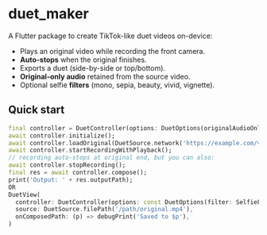 # duet_maker

A Flutter package to create TikTok-like duet videos on-device:

- Plays an original video while recording the front camera.
- **Auto-stops** when the original finishes.
- Exports a duet (side-by-side or top/bottom).
- **Original-only audio** retained from the source video.
- Optional selfie **filters** (mono, sepia, beauty, vivid, vignette).

## Quick start
```dart
final controller = DuetController(options: DuetOptions(originalAudioOnly: true));
await controller.initialize();
await controller.loadOriginal(DuetSource.network('https://example.com/video.mp4'));
await controller.startRecordingWithPlayback();
// recording auto-stops at original end, but you can also:
await controller.stopRecording();
final res = await controller.compose();
print('Output: ' + res.outputPath);
OR
DuetView(
  controller: DuetController(options: const DuetOptions(filter: SelfieFilter.vivid)),
  source: DuetSource.filePath('/path/original.mp4'),
  onComposedPath: (p) => debugPrint('Saved to $p'),
)